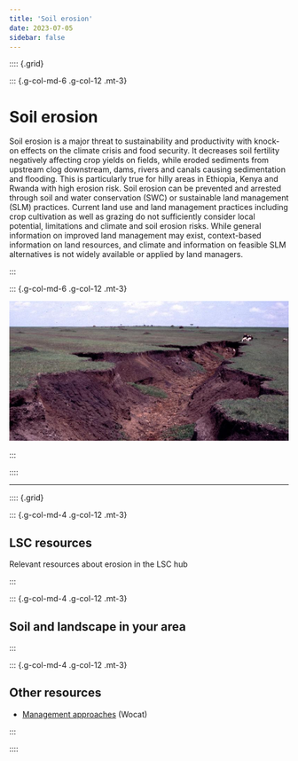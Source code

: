 ```yaml
---
title: 'Soil erosion'
date: 2023-07-05
sidebar: false
---
```


:::: {.grid}

::: {.g-col-md-6 .g-col-12 .mt-3}

# Soil erosion

Soil erosion is a major threat to sustainability and productivity with knock-on effects on the climate crisis and food security. It decreases soil fertility negatively affecting crop yields on fields, while eroded sediments from upstream clog downstream, dams, rivers and canals causing sedimentation and flooding. This is particularly true for hilly areas in Ethiopia, Kenya and Rwanda with high erosion risk. Soil erosion can be prevented and arrested through soil and water conservation (SWC) or sustainable land management (SLM) practices. Current land use and land management practices including crop cultivation as well as grazing do not sufficiently consider local potential, limitations and climate and soil erosion risks.  While general information on improved land management may exist, context-based information on land resources, and climate and information on feasible SLM alternatives is not widely available or applied by land managers. ​

:::

::: {.g-col-md-6 .g-col-12 .mt-3}

![](../../img/threats/erosion.jpg)

:::

::::

---


:::: {.grid}

::: {.g-col-md-4 .g-col-12 .mt-3}
## LSC resources

Relevant resources about erosion in the LSC hub

<div id="list-res" class="pt-3"></div>

<script>
const url = "https://kenya.lsc-hubs.org/cat/collections/metadata:main/items?f=json&limit=10&q=erosion&"; 
fetch(url).then(response => response.text()).then(data => {
html = "<div>";
data =  JSON.parse(data);

data.features.forEach(r => {
  try {
  p = r.properties;
  html +=           "<div class='card bg-opacity-10 bg-success h-100'>"+
                    "<div class='card-header rounded-top bg-success'><a href='https://kenya.lsc-hubs.org/cat/collections/metadata:main/items/" +
                    encodeURIComponent(r.id) + "'>" +
                    (p.title ? p.title.substring(0, 60) : r.id) + "</a> "+(p.updated?'<br/>'+p.updated.split('T')[0]:'none')+"</div>"+
                    "<div class='card-body rounded-bottom'>"+
                    (p.description ? p.description.substring(0, 120) : "") + "</div></div>";
  } catch (e) {console.log(e)}
})
document.getElementById('list-res').innerHTML = html;
})
</script>

:::

::: {.g-col-md-4 .g-col-12 .mt-3}

## Soil and landscape in your area


:::

::: {.g-col-md-4 .g-col-12 .mt-3}
## Other resources

- [Management approaches](https://qcat.wocat.net/en/wocat/list/?type=wocat&q=erosion&filter__qg_location__country=country_KEN) (Wocat)

:::

::::